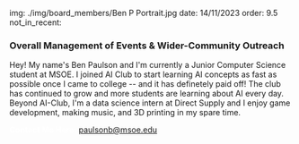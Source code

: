 img: ./img/board_members/Ben P Portrait.jpg
date: 14/11/2023
order: 9.5
not_in_recent:

### Overall Management of Events & Wider-Community Outreach

Hey! My name's Ben Paulson and I'm currently a Junior Computer Science student at MSOE. I joined AI Club to start learning AI concepts as fast as possible once I came to college -- and it has definetely paid off! The club has continued to grow and more students are learning about AI every day. Beyond AI-Club, I'm a data science intern at Direct Supply and I enjoy game development, making music, and 3D printing in my spare time.

<a style = 'font-weight: bold; color: white;'>Contact Me Here:</a> <a style = 'color: blue eyes;'>paulsonb@msoe.edu</a>